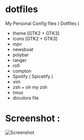 # dotfiles
My Personal Config files ( Dotfiles )

* theme [GTK2 + GTK3]
* icons [GTK2 + GTK3]
* mpv
* newsboat
* polybar
* ranger
* rofi
* compton
* Spotify ( Spicetify )
* vim
* zsh + oh my zsh
* tmux
* dircolors file

# Screenshot : 
![Screenshot](https://preview.redd.it/hyuk4fd3t3e41.png?width=960&crop=smart&auto=webp&s=d703192f8e948e562047b88d0c7ba80c217ac47f)
